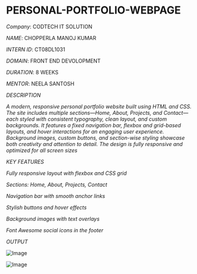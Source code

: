 
# PERSONAL-PORTFOLIO-WEBPAGE

*Company*: CODTECH IT SOLUTION

*NAME*: CHOPPERLA MANOJ KUMAR

*INTERN ID*: CT08DL1031

*DOMAIN*: FRONT END DEVOLOPMENT

*DURATION*: 8 WEEKS

*MENTOR*: NEELA SANTOSH

*DESCRIPTION*

*A modern, responsive personal portfolio website built using HTML and CSS. The site includes multiple sections—Home, About, Projects, and Contact—each styled with consistent typography, clean layout, and custom backgrounds. It features a fixed navigation bar, flexbox and grid-based layouts, and hover interactions for an engaging user experience. Background images, custom buttons, and section-wise styling showcase both creativity and attention to detail. The design is fully responsive and optimized for all screen sizes*

*KEY FEATURES*

*Fully responsive layout with flexbox and CSS grid*

*Sections: Home, About, Projects, Contact*

*Navigation bar with smooth anchor links*

*Stylish buttons and hover effects*

*Background images with text overlays*

*Font Awesome social icons in the footer*

*OUTPUT*


![Image](https://github.com/user-attachments/assets/1eb7135a-15b9-4b69-8028-20caa8037036)

![Image](https://github.com/user-attachments/assets/ca4b7b28-ff8c-4f02-8959-5225ca957c85)
